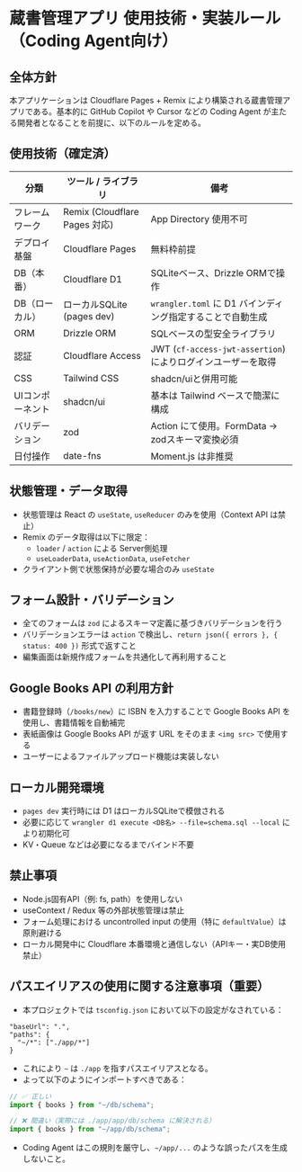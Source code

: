 # 蔵書管理アプリ 使用技術・実装ルール（Coding Agent向け）

## 全体方針

本アプリケーションは Cloudflare Pages + Remix により構築される蔵書管理アプリである。基本的に GitHub Copilot や Cursor などの Coding Agent が主たる開発者となることを前提に、以下のルールを定める。

## 使用技術（確定済）

| 分類             | ツール / ライブラリ           | 備考                                                         |
| ---------------- | ----------------------------- | ------------------------------------------------------------ |
| フレームワーク   | Remix (Cloudflare Pages 対応) | App Directory 使用不可                                       |
| デプロイ基盤     | Cloudflare Pages              | 無料枠前提                                                   |
| DB（本番）       | Cloudflare D1                 | SQLiteベース、Drizzle ORMで操作                              |
| DB（ローカル）   | ローカルSQLite (pages dev)    | `wrangler.toml` に D1 バインディング指定することで自動生成   |
| ORM              | Drizzle ORM                   | SQLベースの型安全ライブラリ                                  |
| 認証             | Cloudflare Access             | JWT (`cf-access-jwt-assertion`) によりログインユーザーを取得 |
| CSS              | Tailwind CSS                  | shadcn/uiと併用可能                                          |
| UIコンポーネント | shadcn/ui                     | 基本は Tailwind ベースで簡潔に構成                           |
| バリデーション   | zod                           | Action にて使用。FormData → zodスキーマ変換必須              |
| 日付操作         | date-fns                      | Moment.js は非推奨                                           |

## 状態管理・データ取得

- 状態管理は React の `useState`, `useReducer` のみを使用（Context API は禁止）
- Remix のデータ取得は以下に限定：
  - `loader` / `action` による Server側処理
  - `useLoaderData`, `useActionData`, `useFetcher`
- クライアント側で状態保持が必要な場合のみ `useState`

## フォーム設計・バリデーション

- 全てのフォームは `zod` によるスキーマ定義に基づきバリデーションを行う
- バリデーションエラーは `action` で検出し、`return json({ errors }, { status: 400 })` 形式で返すこと
- 編集画面は新規作成フォームを共通化して再利用すること

## Google Books API の利用方針

- 書籍登録時（`/books/new`）に ISBN を入力することで Google Books API を使用し、書籍情報を自動補完
- 表紙画像は Google Books API が返す URL をそのまま `<img src>` で使用する
- ユーザーによるファイルアップロード機能は実装しない

## ローカル開発環境

- `pages dev` 実行時には D1 はローカルSQLiteで模倣される
- 必要に応じて `wrangler d1 execute <DB名> --file=schema.sql --local` により初期化可
- KV・Queue などは必要になるまでバインド不要

## 禁止事項

- Node.js固有API（例: fs, path）を使用しない
- useContext / Redux 等の外部状態管理は禁止
- フォーム処理における uncontrolled input の使用（特に `defaultValue`）は原則避ける
- ローカル開発中に Cloudflare 本番環境と通信しない（APIキー・実DB使用禁止）

## パスエイリアスの使用に関する注意事項（重要）

- 本プロジェクトでは `tsconfig.json` において以下の設定がなされている：

```jsonc
"baseUrl": ".",
"paths": {
  "~/*": ["./app/*"]
}
```

- これにより `~` は `./app` を指すパスエイリアスとなる。
- よって以下のようにインポートすべきである：

```ts
// ✅ 正しい
import { books } from "~/db/schema";

// ❌ 間違い（実際には ./app/app/db/schema に解決される）
import { books } from "~/app/db/schema";
```

- Coding Agent はこの規則を厳守し、`~/app/...` のような誤ったパスを生成しないこと。

